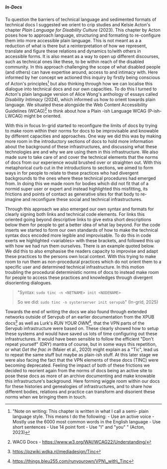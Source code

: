 ##### In-Docs

To question the barriers of technical language and sedimented formats of technical docs I suggested we orient to crip studies and Kelsie Acton's chapter *Plain Language for Disability Culture* (2023). This chapter by Acton poses how to approach language, structuring and formating to re-configure them into more accessible plain language. This is not meant as a a reduction of what is there but a reinterpretation of how we represent, translate and figure these relations and dynamics to/with others in accessible forms. It is also meant as a way to open up different discourses, such as technical ones like these, to be within reach of the disabled community. In this approach challenging the scope of what disabled people (and others) can have expertise around, access to and intimacy with. Here informed by her concept we actioned this inquiry by firstly being conscious of Acton's principles[^r3] but also thinking through how we can localise this dialogue into technical docs and our own capacities. To do this I turned to Acton's plain language version of Alice Wong's anthology of essays called *Disability Intimacy* (2024), which informed us how to orient towards plain language. We situated these alongside the Web Content Accessibility Guidelines (WCAG)[^r4] to think about how a Plain -ish Language WCAG (P-ish-LWCAG) might be oriented.

With this in focus In-grid started to reconfigure the limits of docs by trying to make room within their norms for docs to be improvisable and knowable by different capacities and approaches. One way we did this was by making more room in the introductory sections of docs to hold more information about the background of these infrastructures, and discussing what these technologies are and why we are using them in this infrastructure. We also made sure to take care of and cover the technical elements that the norms of docs from our experience would brushed over or straighten out. With this metaphorical curb cut in the introductions to sections, we aimed to form ways in for people to relate to these practices who had divergent backgrounds to the ones where these technical procedures had emerged from. In doing this we made room for bodies which did not fit that of a normid super user or expert and instead highlighted this misfitting, its frictions and points of contact as generative sites for that body to re-imagine and reconfigure these social and technical infrastructures. 

Through this approach we also emerged our own syntax and formats for clearly signing both links and technical code elements. For links this oriented going beyond descriptive links to give extra short descriptions below them for people to get a better idea of what lay beyond. For the code inserts we started to form our own standards of how to make the technical syntax docs encoded more legible and improvisable. To do this in code exerts we highlighted \<variables\> with these brackets, and followed this up with how we had run them ourselves. There is an example quoted below. We did this to also emphasise the readers capacity to improvise and adapt these practices to the persons own local context. With this trying to make room to run them as non-procedural practices which do not orient them to a specific user and determined technical infrastructure. In this motion troubling the procedural deterministic norms of docs to instead make room for people to access these practices and knowledges through divergent disorienting dialogues.

> \"Syntax: `sudo tinc -n <NETNAME> init <NODENAME>`
>
> So we did: `sudo tinc -n systerserver init servpub`\" 
> (In-grid, 2025)

Towards the end of writing the docs we also found through extended networks outside of Servpub of an earlier documentation from the XPUB docs[^r5] as well as Lurk's *RUN YOUR OWN*[^r6], that the VPN parts of the Servpub infrastructure were based on. These clearly showed how to setup these systems and would have saved us lots of time configuring out these infrastructures. It would have been sensible to follow the efficient "Don't repeat yourself" (DRY) mantra of course, but in some ways this repetition, or what *Get the frac in* (Maier et al., 2020) might explain as a "Tic", lead us to repeat the same stuff but maybe as plain-ish stuff. At this later stage we were also facing the fact that the VPN elements of these docs (TINC) were becoming deprecated. Feeling the impact of both of these frictions we decided to reorient again from the norms of docs being an active site to pose these docs as more of an archive documenting and make knowable this infrastructure's background. Here forming wiggle room within our docs for these histories and genealogies of infrastructures, and to share how different bodies, relations and practice can transform and disorient these norms when we bringing them in touch.

[^r3]: "Note on writing: This chapter is written in what I call a semi- plain language style. This means I do the following: - Use an active voice - Mostly use the 6000 most common words in the English language - Use short sentences - Use 14 point font - Use "I" and "you" \" (Acton, 2023)
[^r4]: WACG Docs - https://www.w3.org/WAI/WCAG22/Understanding/
[^r5]: https://pzwiki.wdka.nl/mediadesign/Tinc
[^r6]: https://things.bleu255.com/runyourown/VPN\_with\_Tinc
